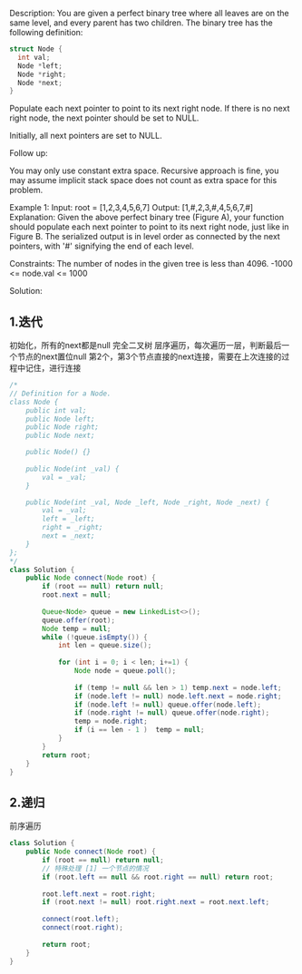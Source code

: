 Description:
You are given a perfect binary tree where all leaves are on the same level, and every parent has two children. The binary tree has the following definition:
```cpp
struct Node {
  int val;
  Node *left;
  Node *right;
  Node *next;
}
```
Populate each next pointer to point to its next right node. If there is no next right node, the next pointer should be set to NULL.

Initially, all next pointers are set to NULL.

Follow up:

You may only use constant extra space.
Recursive approach is fine, you may assume implicit stack space does not count as extra space for this problem. 

Example 1:
Input: root = [1,2,3,4,5,6,7]
Output: [1,#,2,3,#,4,5,6,7,#]
Explanation: Given the above perfect binary tree (Figure A), your function should populate each next pointer to point to its next right node, just like in Figure B. The serialized output is in level order as connected by the next pointers, with '#' signifying the end of each level.
 
Constraints:
The number of nodes in the given tree is less than 4096.
-1000 <= node.val <= 1000

Solution:

## 1.迭代
初始化，所有的next都是null
完全二叉树
层序遍历，每次遍历一层，判断最后一个节点的next置位null
第2个，第3个节点直接的next连接，需要在上次连接的过程中记住，进行连接
```java
/*
// Definition for a Node.
class Node {
    public int val;
    public Node left;
    public Node right;
    public Node next;

    public Node() {}
    
    public Node(int _val) {
        val = _val;
    }

    public Node(int _val, Node _left, Node _right, Node _next) {
        val = _val;
        left = _left;
        right = _right;
        next = _next;
    }
};
*/
class Solution {
    public Node connect(Node root) {
        if (root == null) return null;
        root.next = null;
        
        Queue<Node> queue = new LinkedList<>();
        queue.offer(root);
        Node temp = null;
        while (!queue.isEmpty()) {
            int len = queue.size();
            
            for (int i = 0; i < len; i+=1) {
                Node node = queue.poll();
                
                if (temp != null && len > 1) temp.next = node.left;
                if (node.left != null) node.left.next = node.right;
                if (node.left != null) queue.offer(node.left);
                if (node.right != null) queue.offer(node.right);
                temp = node.right;
                if (i == len - 1 )  temp = null;
            }
        }
        return root;
    } 
}
```

## 2.递归
前序遍历

```java
class Solution {
    public Node connect(Node root) {
        if (root == null) return null;
        // 特殊处理 [1] 一个节点的情况
        if (root.left == null && root.right == null) return root;
        
        root.left.next = root.right;
        if (root.next != null) root.right.next = root.next.left;
        
        connect(root.left);
        connect(root.right);
        
        return root;
    }
}
```